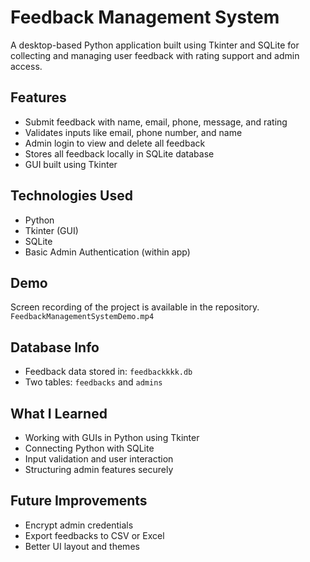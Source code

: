
# Feedback Management System

A desktop-based Python application built using Tkinter and SQLite for collecting and managing user feedback with rating support and admin access.

## Features
- Submit feedback with name, email, phone, message, and rating
- Validates inputs like email, phone number, and name
- Admin login to view and delete all feedback
- Stores all feedback locally in SQLite database
- GUI built using Tkinter

## Technologies Used
- Python
- Tkinter (GUI)
- SQLite
- Basic Admin Authentication (within app)

## Demo
Screen recording of the project is available in the repository.  
`FeedbackManagementSystemDemo.mp4`

## Database Info
- Feedback data stored in: `feedbackkkk.db`
- Two tables: `feedbacks` and `admins`

## What I Learned
- Working with GUIs in Python using Tkinter  
- Connecting Python with SQLite  
- Input validation and user interaction  
- Structuring admin features securely

## Future Improvements
- Encrypt admin credentials  
- Export feedbacks to CSV or Excel  
- Better UI layout and themes

